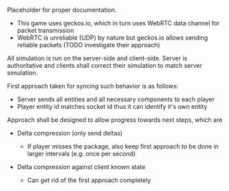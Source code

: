 Placeholder for proper documentation.

- This game uses geckos.io, which in turn uses WebRTC data channel for packet transmission
- WebRTC is unreliable (UDP) by nature but geckos.io allows sending reliable packets (TODO investigate their approach)

All simulation is run on the server-side and client-side. Server is authoritative and clients shall correct their simulation to match server simulation.

First approach taken for syncing such behavior is as follows:

- Server sends all entities and all necessary components to each player
- Player entity id matches socket id thus it can identify it's own entity

Approach shall be designed to allow progress towards next steps, which are

- Delta compression (only send deltas)

  - If player misses the package, also keep first approach to be done in larger intervals (e.g. once per second)

- Delta compression against client known state
  - Can get rid of the first approach completely
